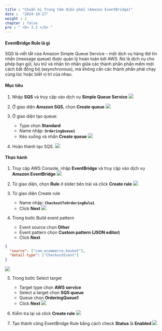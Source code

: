 ```yaml
---
title : "Chuẩn bị Trung tâm điều phối (Amazon EventBridge)"
date :  "2024-10-27" 
weight : 2
chapter : false
pre : " <b> 3.2 </b> "
---
```


#### EventBridge Rule là gì 
SQS là viết tắt của Amazon Simple Queue Service – một dịch vụ hàng đợi tin nhắn (message queue) được quản lý hoàn toàn bởi AWS. Nó là dịch vụ cho phép bạn gửi, lưu trữ và nhận tin nhắn giữa các thành phần phần mềm một cách bất đồng bộ (asynchronous), mà không cần các thành phần phải chạy cùng lúc hoặc biết vị trí của nhau.

#### Mục tiêu
1. Nhập **SQS** và truy cập vào dịch vụ **Simple Queue Service**
![](/images/3-1/01.png?width=50pc)

2. Ở giao diện **Amazon SQS**, chọn **Create queue**
![](/images/3-1/02.png?width=50pc)

3. Ở giao diện tạo queue:
   - Type chọn **Standard**
   - Name nhập: **`OrderingQueue1`**
   - Kéo xuống và nhấn **Create queue**
![](/images/3-1/03.png?width=50pc)


4. Hoàn thành tạo SQS.
![](/images/3-1/04.png?width=50pc)

#### Thực hành
1. Truy cập AWS Console, nhập **EventBridge** và truy cập vào dịch vụ **Amazon EventBridge**
![](/images/3-2/01.png?width=50pc)

2. Từ giao diện, chọn **Rule** ở slider bên trái và click **Create rule**
![](/images/3-2/02.png?width=50pc)

3. Từ giao diện Create rule
   - Name nhập: **`CheckoutToOrderingRule1`**
   - Click **Next**
![](/images/3-2/03.png?width=50pc)

4. Trong bước Build event pattern
   - Event source chọn **Other**
   - Event pattern chọn **Custom pattern (JSON editor)**
   - Click **Next**

```json
{
  "source": ["com.ecommerce.basket"],
  "detail-type": ["CheckoutEvent"]
}
```
![](/images/3-2/04.png?width=50pc)

5. Trong bước Select target
   - Target type chọn **AWS service**
   - Select a target chọn **SQS queue**
   - Queue chọn **OrderingQueue1**
   - Click **Next**
![](/images/3-2/05.png?width=50pc)

6. Kiểm tra lại và click **Create rule**
![](/images/3-2/06.png?width=50pc)

7. Tạo thành công EventBridge Rule bằng cách check **Status** là **Enabled**
![](/images/3-2/07.png?width=50pc)
